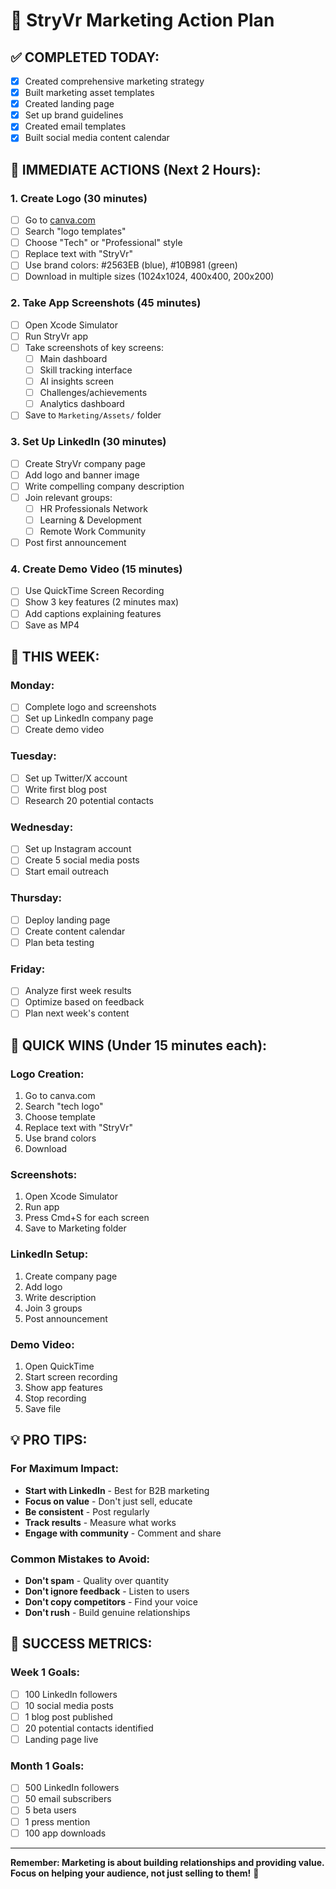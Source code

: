 # 🚀 StryVr Marketing Action Plan

## ✅ **COMPLETED TODAY:**
- [x] Created comprehensive marketing strategy
- [x] Built marketing asset templates
- [x] Created landing page
- [x] Set up brand guidelines
- [x] Created email templates
- [x] Built social media content calendar

## 🎯 **IMMEDIATE ACTIONS (Next 2 Hours):**

### **1. Create Logo (30 minutes)**
- [ ] Go to [canva.com](https://canva.com)
- [ ] Search "logo templates"
- [ ] Choose "Tech" or "Professional" style
- [ ] Replace text with "StryVr"
- [ ] Use brand colors: #2563EB (blue), #10B981 (green)
- [ ] Download in multiple sizes (1024x1024, 400x400, 200x200)

### **2. Take App Screenshots (45 minutes)**
- [ ] Open Xcode Simulator
- [ ] Run StryVr app
- [ ] Take screenshots of key screens:
  - [ ] Main dashboard
  - [ ] Skill tracking interface
  - [ ] AI insights screen
  - [ ] Challenges/achievements
  - [ ] Analytics dashboard
- [ ] Save to `Marketing/Assets/` folder

### **3. Set Up LinkedIn (30 minutes)**
- [ ] Create StryVr company page
- [ ] Add logo and banner image
- [ ] Write compelling company description
- [ ] Join relevant groups:
  - [ ] HR Professionals Network
  - [ ] Learning & Development
  - [ ] Remote Work Community
- [ ] Post first announcement

### **4. Create Demo Video (15 minutes)**
- [ ] Use QuickTime Screen Recording
- [ ] Show 3 key features (2 minutes max)
- [ ] Add captions explaining features
- [ ] Save as MP4

## 📅 **THIS WEEK:**

### **Monday:**
- [ ] Complete logo and screenshots
- [ ] Set up LinkedIn company page
- [ ] Create demo video

### **Tuesday:**
- [ ] Set up Twitter/X account
- [ ] Write first blog post
- [ ] Research 20 potential contacts

### **Wednesday:**
- [ ] Set up Instagram account
- [ ] Create 5 social media posts
- [ ] Start email outreach

### **Thursday:**
- [ ] Deploy landing page
- [ ] Create content calendar
- [ ] Plan beta testing

### **Friday:**
- [ ] Analyze first week results
- [ ] Optimize based on feedback
- [ ] Plan next week's content

## 🎪 **QUICK WINS (Under 15 minutes each):**

### **Logo Creation:**
1. Go to canva.com
2. Search "tech logo"
3. Choose template
4. Replace text with "StryVr"
5. Use brand colors
6. Download

### **Screenshots:**
1. Open Xcode Simulator
2. Run app
3. Press Cmd+S for each screen
4. Save to Marketing folder

### **LinkedIn Setup:**
1. Create company page
2. Add logo
3. Write description
4. Join 3 groups
5. Post announcement

### **Demo Video:**
1. Open QuickTime
2. Start screen recording
3. Show app features
4. Stop recording
5. Save file

## 💡 **PRO TIPS:**

### **For Maximum Impact:**
- **Start with LinkedIn** - Best for B2B marketing
- **Focus on value** - Don't just sell, educate
- **Be consistent** - Post regularly
- **Track results** - Measure what works
- **Engage with community** - Comment and share

### **Common Mistakes to Avoid:**
- **Don't spam** - Quality over quantity
- **Don't ignore feedback** - Listen to users
- **Don't copy competitors** - Find your voice
- **Don't rush** - Build genuine relationships

## 🎯 **SUCCESS METRICS:**

### **Week 1 Goals:**
- [ ] 100 LinkedIn followers
- [ ] 10 social media posts
- [ ] 1 blog post published
- [ ] 20 potential contacts identified
- [ ] Landing page live

### **Month 1 Goals:**
- [ ] 500 LinkedIn followers
- [ ] 50 email subscribers
- [ ] 5 beta users
- [ ] 1 press mention
- [ ] 100 app downloads

---

**Remember: Marketing is about building relationships and providing value. Focus on helping your audience, not just selling to them!** 🎉 